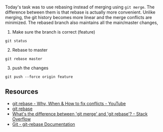 Today's task was to use rebasing instead of merging using `git merge`. The difference between them is that rebase is actually more convenient. Unlike merging, the git history becomes more linear and the merge conflicts are minimized. The rebased branch also maintains all the main/master changes,

1. Make sure the branch is correct (feature) 
```
git status
```
2. Rebase to master
```
git rebase master
```
3. push the changes
```
git push --force origin feature
```

## Resources
- [git rebase - Why, When & How to fix conflicts - YouTube](https://www.youtube.com/watch?v=DkWDHzmMvyg)
- [git rebase](https://www.youtube.com/watch?v=Tz6J-oYO-Xo)
- [What's the difference between 'git merge' and 'git rebase'? - Stack Overflow](https://stackoverflow.com/questions/16666089/whats-the-difference-between-git-merge-and-git-rebase/16666418#16666418)
- [Git - git-rebase Documentation](https://git-scm.com/docs/git-rebase)
